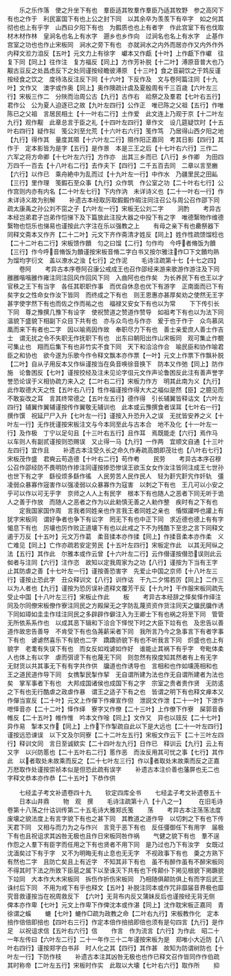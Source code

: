 <!-- { "loadSidebar": true } -->
　　乐之乐作落　使之升坐下有也　羣臣适其牧羣作羣臣乃适其牧野　参之高冈下有也之作于　利民富国下有也上公之封下同　以其余卒为羡羡下有卒字　如之何其彻也也上有乎字　山西曰夕阳下有也　为鍜质也也上有者字　作此宫室下有也伐取材木材作林　皇涧名也名上有水字　遡乡也乡作向　过涧名也名上有水字　止基作宫室之功也也作止宋板同　涧水之旁下有也　亦就涧水之内外而居亦作又内外作外内释文涖力洎反【五叶】元文力上有徐字　巘本又作甗【十叶】上作甗下作巘　往复下同【同上】往作注　复方福反【同上】方作芳补脱【十二叶】溥原音普大也乃觏古豆反之处昌虑反下之处同谨按经瞻彼溥原　【十三叶】食之音嗣饮之于鸩反谨按经食之饮之　度待洛反注反下同【十六叶】下反作及　文与卷阿篇注同【十九叶】文作又　澳字或作奥【同上】奥作隩疏计虞及夏殷周有千三百歳【六叶左三行】宋板三作二　分陜而治周公古【九行】古作右　祫祭之及羣君【七叶右五行】君作公　公为夏人迫逐已之故【九叶左四行】公作正　唯已陈之父祖【五行】作唯陈已之父祖　言居民相土【十一叶右二行】土作爱　此文连上乃观于京【十二叶左九行】观作觏　此章总言于臣之礼【十四叶左四行】章作文　设几筵疑饮时【十五叶右四行】疑作拟　笺公刘至允荒【十六叶右六行】笺作笃　乃居得山西夕阳之地【九行】得作其　量度其隰【十六叶左二行】隰作阳正嘉同　考其日影【四行】其作于　定本影皆为是字【五行】是作景　本是三王之后【十七叶右六行】三作二　六军之将方命卿【十七叶左六行】方作亦　出其三乡而已【八行】乡作卿　为田四万四千一百去【十八叶右二行】去作夫下【四行】二千五百去同　二章以言至豳【六行】以作已　乘舟絶中为乱而过【十九叶左一行】中作水　乃疆里民之田畆【三行】里作理　笺鍜石至众事【九行】众作筑　作公室之功【二十叶右七行】公作宫则内亦有内名【二十叶左七行】下内作汭　未详诗义也【二十一叶右一行】作未详诗义故为别解
　　补遗古本经取厉取鍜鍜作碬注同注召公与周公召作邵下同疏太康禹之孙公刘不窋之子【六叶左一行】宋板无公刘二字
　　泂酌
　　考异古本经岂弟君子岂弟作恺悌下及下篇放此注投大器之中投下有之字　唯德繄物作维德繄物也恺乐也悌易也谨按此六字注在乐以强教之上
　　有母之亲下有也罍祭器下同释文斋本又作齐【二十二叶】元文下齐作斋清才姓反【同上】姓作性疏馈馏稔也【二十二叶右二行】宋板馈作饙　匀之曰馏【二行】匀作均　今呼者脩饭为饙【三行】作今呼音脩饭为饙谨按宋板音脩二字白书又按尔雅注作□下文饙均熟为馏均字衍文　盖以潦水之浊【七行】之作泥
　　毛诗注疏第十七【十七之四】
　　卷阿
　　考异古本序卷阿召康公戒成王也召作邵经来游来歌游作游注及下同雝雝喈喈雝作雍注同注回风作回风下同　入曲阿也也作矣　为长养民下有也王以才官秩之王下有当字　各任其职职作事　而优自休息也优下有游字　正南面而已下有矣字女之性命女作汝下皆同　而终成之下有也　则王恩惠亦甚厚矣劝之使然无王字甚字使字然下有也而佐之作而祐之也　福禄又安女下有也以为常
　　下下传引长下同　尊之豫撰几豫下有设字　使祝赞道之赞道作赞导　如祖考下有也以为法下同温貌下盛貌下相副下众目下共有也　亦与众鸟也与作亦　爰于也于作于　众鸟慕凤凰而来下有者也二字　因以喻焉因作故　奉职尽力下有也　善士亲爱庶人善士作吉士　谓无扰之令不失职无作抚职下有也　出东曰朝阳出作山宋板同　观可集止作覩可集止也　翔而后集下有也非竹实不食下同　天下和洽洽作合　喻民臣和协作喻君臣之和协也　欲今遂为乐歌今作令释文飘本亦作票【一叶】元文上作票下作飘补脱【二叶】自从子用反本又作纵谨按当在奂音唤徐音换下　防本又作弛【同上】防作施　论鲁困反【七叶】谨按挍经及注未见论字伹元文作声论鲁困反此注有善声誉字誉恐论误于义相协疏力来入之【二叶右二行】宋板力作方　明其此南为义【九行】此作取德大天之性【五叶右八行】性作福谨按作得大大之福似是然【臣】之臆见而不敢妄改之耳　言其终常德之【五叶左五行】德作得　引长辅翼皆释诂文【六叶左四行】辅翼作翼辅谨按传作翼敬无辅训也　此本或云豫撰食者误耳【七叶右一行】撰作馔　祝延尸尸入升【七叶左一行】谨按入升恐升入之误　无扰皆安养之义【十叶左一行】无作抚谨按宋板注文与今本同至此与古本合　地不及化【十一叶左一行】及作极　丁宁以足句且【十三叶右五行】且作耳　焉既能走【六行】焉作马　以车则人有副贰谨按则恐赐误　又止得一马【九行】一作两　宜顺文自通【十三叶左四行】宜作且
　　补遗古本注受久长之命久作寿疏高朗即茂壮也【八叶右七行】宋板茂作盛　君奭云苟造德【十叶右二行】苟作耇
　　民劳
　　考异古本序召穆公召作邵经防不畏明防作掺注同谨按掺恐惨误王欲玉女女作汝注皆同注成王七世孙也世下有之字　繇役烦多繇作徭　人民劳苦人民作民人　轻为姧宄姧宄作奸轨　彊凌弱众暴寡作宼害作以强凌弱以众暴寡作为寇害　以刺之下有也　王几可以小安之乎可以作以可无乎字　京师之人人上有民字　根本下有也随人之恶者下同无听于诡人之善于作放　而随人之恶者之作为以此勑慎无善之人勑作整　疾时有之下有也
　　定我国家国作周　言我者同姓亲也作言我王者同姓之亲也　惛怓讙哗也讙上有犹字宋板同　谓好争者也争下有讼字　罔无下有也中正下同　求近德也德上有有字　愒息下有也　厉壊也厉作败正道壊下有也以此戒之下不为残酷下至忠之言下同释文遏于万反【十五叶】元文万作葛　柔音揉本亦作揉【同上】作揉音柔本亦作柔　义亡难见【同上】亡作亦疏若安定劳民【十五叶左四行】宋板定作此　以其无阿纵之法【五行】其作此　尔雅本或作云曾【十六叶左二行】云作僣谨按僣恐误则此云侞者与注同【六行】注作恣　故知以定我周家为之功【八行】谨按为下当有王字　止其防虐之善【十七叶左一行】谨按善恐害字　先爱止中国之京师【十八叶左三行】谨按止恐此字　丑众释训文【八行】训作诂　干九二夕惕若厉【同上】二作三　以为人者也【九行】谨按为恐厉误补遗释文覆芳干反【十九叶】干作服宋板同疏先受止中国【十八叶左三行】宋板止作此
　　板
　　考异古本经辞之怿矣怿作绎注同及尔同僚宋板僚作寮注同民之方殿屎无之字防乱蔑资资作货注同天之牖民牖作诱下同如璋如圭圭作珪注同民之多辟辟作僻注入为王卿士下有也祸之将至下同　管管无所依系系作也　以成其恶下辑和下洽合下怿悦下时之大臣下竝有也　及忠告以善道作故忠告善导　不肯受下有也刍荛薪采者下同　我所言乃今之急事言下有者字事下有也　谑谑然喜乐下有貌也二字　蹻蹻骄貌下有也不听我言下同　炽盛也也上有貌字　老耄有失误下有也　而女反如戏谑如作好　谁能止其祸下有乎字　夸毗体柔人也体上有以字　虐而弭谤下有也蔑无下同　则忽然有揆度知其然者有上有无字　无财货以共其事无下有有字共作供　牖道也作诱导也　言相和也作如壎箎相和也　王之道民道作导下同　女擕掣民掣作挈　无自谓所建为法也作无自谓所建者为法也矣　掌军事者下有也　大邦成国诸侯也成国下有之字　宗室之贵者贵作贤　无防逺之下有也无行酷虐之政虐作暴　谓王之适子下有之也　皆谓之明下有也释文瘅本又作僤当宣反【二十叶】元文上作僤下作瘅宣作但　泄説文作泄【二十一叶】下泄作呭怿音亦【二十二叶】怿作绎　寮字又作僚【二十三叶】上作僚下作寮　屎郭音香帷反【二十五叶】帷作惟　吟本文作唫【同上】文作又　异也以豉反【二十七叶】异作易　掣本又作【同上】上作下作掣疏自此以下是大远也【二十一叶左四行】谨按远恐谏误　以下文及尔同寮【二十二叶左五行】宋板文作云下【二十三叶左四行】释训文同　言日至诚欵实【二十四叶左九行】日作已　释训云【九行】云上有又字　以兴防慝也【二十五叶右二行】慝作恶　而汝反用其可忧之事【七行】其作此　以者取处未故乘而反之【二十七叶左三行】作以者取处末故乘而反之正嘉万厯取作处谨按崇祯本似是但恐此疏有误字
　　补遗古本注价善也藩屏也无二也字释文恭本亦作恭【二十五叶】下恭作供











　　七经孟子考文补遗卷四十九
　　钦定四库全书
　　七经孟子考文补遗卷五十
　　日本山井鼎
　　物　观　撰
　　毛诗注疏第十八【十八之一】
　　在旧毛诗卷第十八荡之什诂训传第二十五毛诗大雅郑氏笺
　　荡
　　考异古本注荡荡法度废壊之貌法度上有言字貌下有也之甚下同　其教道之道作导　以切刺之下有也下传天君下同　又相与而力为之与作兴　言竞于恶下有也　反任彊御任下有用字　届极下有也且祝诅求其凶咎无极也且作日宋板同咎作祸
　　气健之貌下有也　羣不逞作怨之人羣下有臣字而任用之下有也贤者不用下同　是乃过也乃下有汝字　女既过沈湎矣过下有于字　又不为明晦无有止息也无无字　不视政事下有也　羮之方熟下有然也二字　且防亡矣且上有近字　不知其非下有也　虽不有醉作虽有不醉宋板同　不得其时下法之所致下臣扈之属下以至诛灭下共有也下传颠仆下掲见根貌下掲蹶貌下竝同　大本作大木宋板同　拆伤作折伤宋板同　乃相随俱颠防俱上有而字后武王诛纣后下同　不用为戒下有乎也释文【五叶】补脱注同本或作咒非靡届音界极也靡究音救谨按当在祝周救反下　【六叶】无背布内反又蒲妹反后也谨按经无背无侧　俾本亦作卑【七叶】元文上作卑下作俾沈本或作湛【同上】沈作耽宋板正嘉同　青徐谓之螇
　　螰【七叶】螰作□疏为政教之命【二叶右九行】宋板教作化　定本掊作倍倍即掊也【四叶右三行】作定本倍作掊掊即倍也须有是句四言【九行】是作足　以祝诅求信【五叶右六行】信
　　作言　作为流言【六行】为作此　昭二十一年左传曰【六叶左二行】二十一年作三十二年谨按宋板为是　郑唯小大近防【八叶右四行】谨按郑字白书非　时人化之其【四行】其作甚　故知为防谓树防也【十叶左一行】下防作枝
　　补遗古本注其凶咎无极也也作已释文召作皆同作作伯疏其时称帝【二叶左五行】宋板时作实　此取以大壊【七叶右六行】取作所
　　抑
